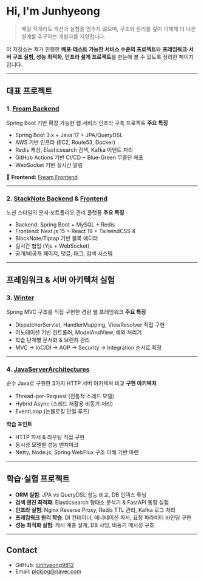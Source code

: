 # Hi, I'm Junhyeong

> 매일 작게라도 개선과 실험을 멈추지 않으며, 구조와 원리를 깊이 이해해 더 나은 설계를 추구하는 개발자를 지향합니다.

이 저장소는 제가 진행한 **배포·테스트 가능한 서비스 수준의 프로젝트**와
**프레임워크·서버 구조 실험, 성능 최적화, 인프라 설계 프로젝트**를 한눈에 볼 수 있도록 정리한 페이지입니다.

---

## 대표 프로젝트

### 1. [Fream Backend](https://github.com/junhyeong9812/fream-back)

Spring Boot 기반 확장 가능한 웹 서비스 인프라 구축 프로젝트
**주요 특징**

* Spring Boot 3.x + Java 17 + JPA/QueryDSL
* AWS 기반 인프라 (EC2, Route53, Docker)
* Redis 캐싱, Elasticsearch 검색, Kafka 이벤트 처리
* GitHub Actions 기반 CI/CD + Blue-Green 무중단 배포
* WebSocket 기반 실시간 알림

🔗 **Frontend:** [Fream Frontend](https://github.com/junhyeong9812/fream-front)

---

### 2. [StackNote Backend](https://github.com/junhyeong9812/stackknote-back) & [Frontend](https://github.com/junhyeong9812/stackknote-front)

노션 스타일의 문서·포트폴리오 관리 플랫폼
**주요 특징**

* Backend: Spring Boot + MySQL + Redis
* Frontend: Next.js 15 + React 19 + TailwindCSS 4
* BlockNote/Tiptap 기반 블록 에디터
* 실시간 협업 (Yjs + WebSocket)
* 공개/비공개 페이지, 댓글, 태그, 검색 시스템

---

## 프레임워크 & 서버 아키텍처 실험

### 3. [Winter](https://github.com/junhyeong9812/winter)

Spring MVC 구조를 직접 구현한 경량 웹 프레임워크
**주요 특징**

* DispatcherServlet, HandlerMapping, ViewResolver 직접 구현
* 어노테이션 기반 컨트롤러, ModelAndView, 예외 처리기
* 학습 단계별 문서화 & 브랜치 관리
* MVC → IoC/DI → AOP → Security → Integration 순서로 확장

---

### 4. [JavaServerArchitectures](https://github.com/junhyeong9812/JavaServerArchitectures)

순수 Java로 구현한 3가지 HTTP 서버 아키텍처 비교
**구현 아키텍처**

* Thread-per-Request (전통적 스레드 모델)
* Hybrid Async (스레드 재활용 비동기 처리)
* EventLoop (논블로킹 단일 루프)

**학습 포인트**

* HTTP 파서 & 라우팅 직접 구현
* 동시성 모델별 성능 벤치마크
* Netty, Node.js, Spring WebFlux 구조 이해 기반 마련

---

## 학습·실험 프로젝트

* **ORM 실험**: JPA vs QueryDSL 성능 비교, DB 인덱스 튜닝
* **검색 엔진 최적화**: Elasticsearch 형태소 분석기 & FastAPI 통합 실험
* **인프라 실험**: Nginx Reverse Proxy, Redis TTL 관리, Kafka 로그 처리
* **프레임워크 원리 학습**: DI 컨테이너, 애너테이션 파서, 요청 파라미터 바인딩 구현
* **성능 최적화 실험**: 캐시 계층 설계, DB 샤딩, 비동기 메시징 구조

---

## Contact

* GitHub: [junhyeong9812](https://github.com/junhyeong9812)
* Email: [pickjog@naver.com](mailto:pickjog@naver.com)
